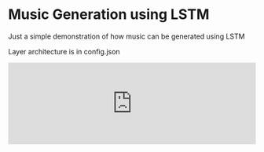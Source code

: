 # Music Generation using LSTM


Just a simple demonstration of how music can be generated using LSTM

Layer architecture is in config.json


<iframe width="100%" height="166" scrolling="no" frameborder="no" src="https://on.soundcloud.com/Xw4cBgmKnt5ANubK7"></iframe>

